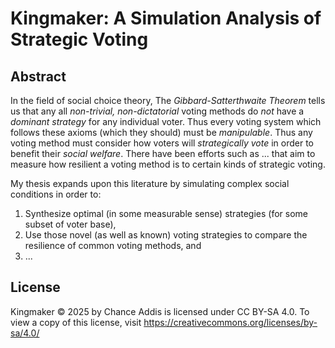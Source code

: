 # Kingmaker: A Simulation Analysis of Strategic Voting

## Abstract
In the field of social choice theory, The _Gibbard-Satterthwaite Theorem_ tells us that any all _non-trivial, non-dictatorial_ voting methods do _not_ have a _dominant strategy_ for any individual voter. Thus every voting system which follows these axioms (which they should) must be _manipulable_. Thus any voting method must consider how voters will _strategically vote_ in order to benefit their _social welfare_. There have been efforts such as ... that aim to measure how resilient a voting method is to certain kinds of strategic voting.

  My thesis expands upon this literature by simulating complex social conditions in order to:

  1. Synthesize optimal (in some measurable sense) strategies (for some subset of voter base),
  2. Use those novel (as well as known) voting strategies to compare the resilience of common voting methods, and
  3. ...

## License

Kingmaker © 2025 by Chance Addis is licensed under CC BY-SA 4.0. To view a copy of this license, visit https://creativecommons.org/licenses/by-sa/4.0/
